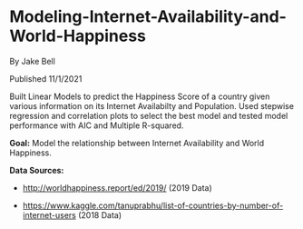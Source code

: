 # Modeling-Internet-Availability-and-World-Happiness

By Jake Bell

Published 11/1/2021

Built Linear Models to predict the Happiness Score of a country given various information on its Internet Availabilty and Population. 
Used stepwise regression and correlation plots to select the best model and tested model performance with AIC and Multiple R-squared.

**Goal:** Model the relationship between Internet Availability and World Happiness. 

**Data Sources:**

*  http://worldhappiness.report/ed/2019/ (2019 Data)

* https://www.kaggle.com/tanuprabhu/list-of-countries-by-number-of-internet-users (2018 Data)

